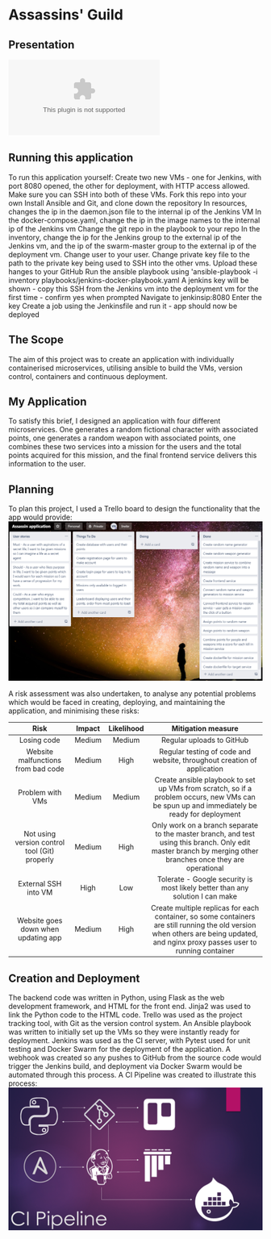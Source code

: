 # Assassins' Guild
## Presentation
![Presentation](https://github.com/TheBartThe/assassinsGuild/blob/master/Documentation/assassinsGuildPresentation.pptx)

## Running this application
To run this application yourself:
Create two new VMs - one for Jenkins, with port 8080 opened, the other for deployment, with HTTP access allowed. Make sure you can SSH into both of these VMs.
Fork this repo into your own
Install Ansible and Git, and clone down the repository
In resources, changes the ip in the daemon.json file to the internal ip of the Jenkins VM
In the docker-compose.yaml, change the ip in the image names to the internal ip of the Jenkins vm
Change the git repo in the playbook to your repo
In the inventory, change the ip for the Jenkins group to the external ip of the Jenkins vm, and the ip of the swarm-master group to the external ip of the deployment vm. Change user to your user. Change private key file to the path to the private key being used to SSH into the other vms.
Upload these hanges to your GitHub
Run the ansible playbook using 'ansible-playbook -i inventory playbooks/jenkins-docker-playbook.yaml
A jenkins key will be shown - copy this
SSH from the Jenkins vm into the deployment vm for the first time - confirm yes when prompted
Navigate to jenkinsip:8080
Enter the key
Create a job using the Jenkinsfile and run it - app should now be deployed

## The Scope
The aim of this project was to create an application with individually containerised microservices, utilising ansible to build the VMs, version control, containers and continuous deployment.

## My Application
To satisfy this brief, I designed an application with four different microservices. One generates a random fictional character with associated points, one generates a random weapon with associated points, one combines these two services into a mission for the users and the total points acquired for this mission, and the final frontend service delivers this information to the user.

## Planning
To plan this project, I used a Trello board to design the functionality that the app would provide:
![Trello board](https://github.com/TheBartThe/assassinsGuild/blob/master/Documentation/trello.png)

A risk assessment was also undertaken, to analyse any potential problems which would be faced in creating, deploying, and maintaining the application, and minimising these risks:

| Risk      | Impact         | Likelihood  | Mitigation measure |
| :-------------: |:-------------:| :-----:|:------: |
| Losing code     | Medium | Medium | Regular uploads to GitHub |
| Website malfunctions from bad code     | Medium | High | Regular testing of code and website, throughout creation of application |
| Problem with VMs    | Medium | Medium | Create ansible playbook to set up VMs from scratch, so if a problem occurs, new VMs can be spun up and immediately be ready for deployment  |
| Not using version control tool (Git) properly    | Medium | High | Only work on a branch separate to the master branch, and test using this branch. Only edit master branch by merging other branches once they are operational |
| External SSH into VM     | High | Low | Tolerate - Google security is most likely better than any solution I can make |
| Website goes down when updating app     | Medium | High | Create multiple replicas for each container, so some containers are still running the old version when others are being updated, and nginx proxy passes user to running container |

## Creation and Deployment
The backend code was written in Python, using Flask as the web development framework, and HTML for the front end. Jinja2 was used to link the Python code to the HTML code. Trello was used as the project tracking tool, with Git as the version control system. An Ansible playbook was written to initially set up the VMs so they were instantly ready for deployment. Jenkins was used as the CI server, with Pytest used for unit testing and Docker Swarm for the deployment of the application. A webhook was created so any pushes to GitHub from the source code would trigger the Jenkins build, and deployment via Docker Swarm would be automated through this process. A CI Pipeline was created to illustrate this process:
![CI Pipeline](https://github.com/TheBartThe/assassinsGuild/blob/master/Documentation/CIPipeline.png)
